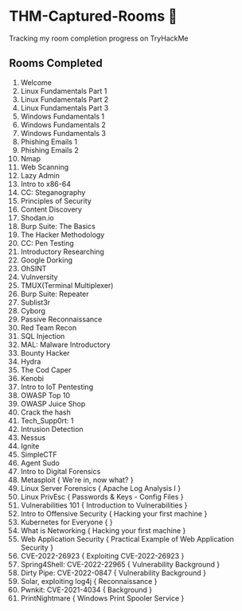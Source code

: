 # THM-Captured-Rooms 🚩
Tracking my room completion progress on TryHackMe 


## Rooms Completed 

1. Welcome
2. Linux Fundamentals Part 1 
3. Linux Fundamentals Part 2
4. Linux Fundamentals Part 3
5. Windows Fundamentals 1
6. Windows Fundamentals 2
7. Windows Fundamentals 3
8. Phishing Emails 1
9. Phishing Emails 2
10. Nmap
11. Web Scanning
12. Lazy Admin
13. Intro to x86-64
14. CC: Steganography
15. Principles of Security
16. Content Discovery
17. Shodan.io
18. Burp Suite: The Basics
19. The Hacker Methodology
20. CC: Pen Testing
21. Introductory Researching
22. Google Dorking
23. OhSINT
24. Vulnversity
25. TMUX(Terminal Multiplexer)
26. Burp Suite: Repeater
27. Sublist3r
28. Cyborg
29. Passive Reconnaissance
30. Red Team Recon
31. SQL Injection
32. MAL: Malware Introductory
33. Bounty Hacker
34. Hydra
35. The Cod Caper
36. Kenobi
37. Intro to IoT Pentesting
38. OWASP Top 10
39. OWASP Juice Shop
40. Crack the hash
41. Tech_Supp0rt: 1
42. Intrusion Detection
43. Nessus
44. Ignite 
45. SimpleCTF
46. Agent Sudo
47. Intro to Digital Forensics
48. Metasploit { We're in, now what? }
49. Linux Server Forensics { Apache Log Analysis I }
50. Linux PrivEsc { Passwords & Keys - Config Files }
51. Vulnerabilities 101 { Introduction to Vulnerabilities }
52. Intro to Offensive Security { Hacking your first machine }
53. Kubernetes for Everyone { }
54. What is Networking { Hacking your first machine }
55. Web Application Security { Practical Example of Web Application Security }
56. CVE-2022-26923 { Exploiting CVE-2022-26923 }
57. Spring4Shell: CVE-2022-22965 { Vulnerability Background }
58. Dirty Pipe: CVE-2022-0847 { Vulnerability Background }
59. Solar, exploiting log4j { Reconnaissance }
60. Pwnkit: CVE-2021-4034 { Background }
61. PrintNightmare { Windows Print Spooler Service }
 


